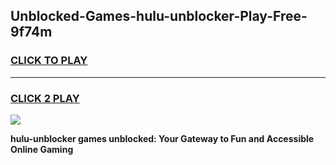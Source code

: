 
## Unblocked-Games-hulu-unblocker-Play-Free-9f74m
<h3>
<a href="https://premium76.site?title=hulu-unblocker&ref=10A">CLICK TO PLAY</a></h3>
<hr>

<h3>
<a href="https://premium76.site?title=hulu-unblocker&ref=10A">CLICK 2 PLAY</a>
  
</h3>

<a href="https://premium76.site?title=hulu-unblocker&ref=10A"><img src="https://clearcache.store/games.png"></a>


**hulu-unblocker games unblocked: Your Gateway to Fun and Accessible Online Gaming**
